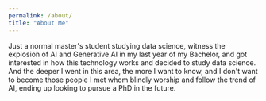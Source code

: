 ```yaml
---
permalink: /about/
title: "About Me"
---
```


Just a normal master's student studying data science, witness the explosion of AI and Generative AI in my last year of my Bachelor, and got interested in how this technology works and decided to study data science. And the deeper I went in this area, the more I want to know, and I don't want to become those people I met whom blindly worship and follow the trend of AI, ending up looking to pursue a PhD in the future. 